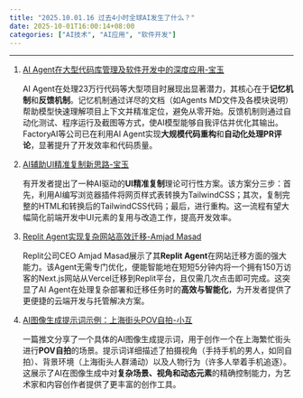 ```yaml
---
title: "2025.10.01.16 过去4小时全球AI发生了什么？"
date: 2025-10-01T16:00:14+08:00
categories: ["AI技术", "AI应用", "软件开发"]
---
```


---

1.  [AI Agent在大型代码库管理及软件开发中的深度应用-宝玉](https://x.com/dotey/status/1973245608459644988)

    AI Agent在处理23万行代码等大型项目时展现出显著潜力，其核心在于**记忆机制**和**反馈机制**。记忆机制通过详尽的文档（如Agents MD文件及各模块说明）帮助模型快速理解项目上下文并精准定位，避免从零开始。反馈机制则通过自动化测试、程序运行及截图等方式，使AI模型能够自我评估并优化其输出。FactoryAI等公司已在利用AI Agent实现**大规模代码重构**和**自动化处理PR评论**，显著提升了开发效率和代码质量。

2.  [AI辅助UI精准复制新思路-宝玉](https://x.com/dotey/status/1973253224049365500)

    有开发者提出了一种AI驱动的**UI精准复制**理论可行性方案。该方案分三步：首先，利用AI编写浏览器插件将网页样式表转换为TailwindCSS；其次，复制完整的HTML和转换后的TailwindCSS代码；最后，进行重构。这一流程有望大幅简化前端开发中UI元素的复用与改造工作，提高开发效率。

3.  [Replit Agent实现复杂网站高效迁移-Amjad Masad](https://x.com/amasad/status/1973238079818551357)

    Replit公司CEO Amjad Masad展示了其**Replit Agent**在网站迁移方面的强大能力。该Agent无需专门优化，便能智能地在短短5分钟内将一个拥有150万访客的Next.js网站从Vercel迁移到Replit平台，且仅需几次点击即可完成。这突显了AI Agent在处理复杂部署和迁移任务时的**高效与智能化**，为开发者提供了更便捷的云端开发与托管解决方案。

4.  [AI图像生成提示词示例：上海街头POV自拍-小互](https://x.com/imxiaohu/status/1973250817189900637)

    一篇推文分享了一个具体的AI图像生成提示词，用于创作一个在上海繁忙街头进行**POV自拍**的场景。提示词详细描述了拍摄视角（手持手机的男人，如同自拍）、背景环境（上海街头人群涌动）以及人物行为（许多人举着手机追逐）。这展示了AI在图像生成中对**复杂场景、视角和动态元素**的精确控制能力，为艺术家和内容创作者提供了更丰富的创作工具。